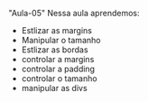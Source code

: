 "Aula-05" 
Nessa aula aprendemos:
- Estlizar as margins
- Manipular o tamanho
- Estlizar as bordas
- controlar a margins
- controlar a padding
- controlar o tamanho
- manipular as divs

